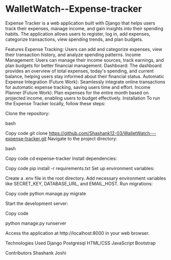 # WalletWatch--Expense-tracker

Expense Tracker is a web application built with Django that helps users track their expenses, manage income, and gain insights into their spending habits. The application allows users to register, log in, add expenses, categorize transactions, view spending trends, and plan budgets.

Features
Expense Tracking: Users can add and categorize expenses, view their transaction history, and analyze spending patterns.
Income Management: Users can manage their income sources, track earnings, and plan budgets for better financial management.
Dashboard: The dashboard provides an overview of total expenses, today's spending, and current balance, helping users stay informed about their financial status.
Automatic Expense Integration (Future Work): Seamlessly integrate online transactions for automatic expense tracking, saving users time and effort.
Income Planner (Future Work): Plan expenses for the entire month based on projected income, enabling users to budget effectively.
Installation
To run the Expense Tracker locally, follow these steps:

Clone the repository:

bash

Copy code
git clone https://github.com/Shashank12-03/WalletWatch---expense-tracker.git
Navigate to the project directory:

bash

Copy code
cd expense-tracker
Install dependencies:

Copy code
pip install -r requirements.txt
Set up environment variables:

Create a .env file in the root directory.
Add necessary environment variables like SECRET_KEY, DATABASE_URL, and EMAIL_HOST.
Run migrations:

Copy code
python manage.py migrate

Start the development server:

Copy code

python manage.py runserver

Access the application at http://localhost:8000 in your web browser.

Technologies Used
Django
Postgresql
HTML/CSS
JavaScript
Bootstrap

Contributors
Shashank Joshi

